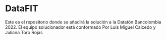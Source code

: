 # DataFIT
Este es el repositorio donde se añadirá la solución a la Datatón Bancolombia 2022. El equipo solucionador está conformado Por Luis Miguel Caicedo y Juliana Toro Rojas
